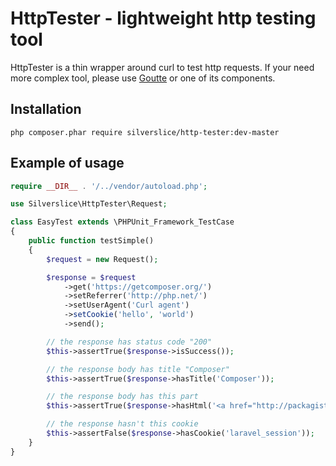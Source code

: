 # HttpTester - lightweight http testing tool

HttpTester is a thin wrapper around curl to test http requests. If your need more complex tool, please use
[Goutte](https://github.com/FriendsOfPHP/Goutte) or one of its components.


## Installation

`php composer.phar require silverslice/http-tester:dev-master`

## Example of usage
```php
require __DIR__ . '/../vendor/autoload.php';

use Silverslice\HttpTester\Request;

class EasyTest extends \PHPUnit_Framework_TestCase
{
    public function testSimple()
    {
        $request = new Request();

        $response = $request
            ->get('https://getcomposer.org/')
            ->setReferrer('http://php.net/')
            ->setUserAgent('Curl agent')
            ->setCookie('hello', 'world')
            ->send();

        // the response has status code "200"
        $this->assertTrue($response->isSuccess());

        // the response body has title "Composer"
        $this->assertTrue($response->hasTitle('Composer'));

        // the response body has this part
        $this->assertTrue($response->hasHtml('<a href="http://packagist.org/">Browse Packages</a>'));

        // the response hasn't this cookie
        $this->assertFalse($response->hasCookie('laravel_session'));
    }
}
```